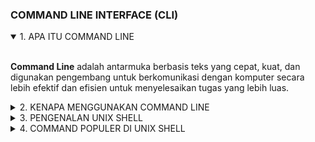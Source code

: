 ### COMMAND LINE INTERFACE (CLI)

<details open>
<summary>1. APA ITU COMMAND LINE</summary>
<br>

**Command Line** adalah antarmuka berbasis teks yang cepat, kuat, dan digunakan pengembang untuk berkomunikasi dengan komputer secara lebih efektif dan efisien untuk menyelesaikan tugas yang lebih luas.

</details>

<details>
<summary>2. KENAPA MENGGUNAKAN COMMAND LINE</summary>
<br>

- Granular control pada OS atau Aplikasi
- Manajemen yang lebih cepat untuk sistem operasi dalam jumlah besar
- Kemampuan untuk menyimpan skrip untuk mengotomatiskan tugas reguler
- Pengetahuan antarmuka untuk membantu pemecahan masalah, seperti masalah koneksi jaringan
  <br>

### Command Line Interface :

- Shell = CLI fot OS’ services :

  - UNIX SHELL
  - Command Prompt(MSDOS)
    <br>

- Other app CLI :
  - Python REPL
  - MySQL CLI client
  - Mongo SHELL
  - redis-cli
  </details>

<details>
<summary>3. PENGENALAN UNIX SHELL</summary>
<br>

**Shell** adalah program yang berfungsi sebagai jembatan antara pengguna dan kernel. **Shell Script** adalah bahasa pemrograman yang dikompilasi berdasarkan perintah-perintah shell.
<br>

Shell Legend :

- `me` → your username
- `linuxbox` →. your hostname
- ` → your current path (home)
- `$` → shell for normal user
- `#` → shell for root user
  <br>

### Normal User Vs Root User

- **Normal User** = Diizinkan untuk memanipulasi hanya direktori /home/username
- **Root User** = Diizinkan untuk memanipulasi / dir (Semua direktori)
- **Normal User + Sudoser** = Diizinkan untuk bertindak sebagai root sementara
</details>

<details>
<summary>4. COMMAND POPULER DI UNIX SHELL</summary>
<br>
Directory :

- `pwd` (mengecek direktory yang sedang digunakan)
- `ls` (mengecek list//isi dari direktori yang sedang digunakan)
- `mkdir` (membuat direktori)
- `cd` (masuk direktori)
- `rm` (menghapus file / direktori )
- `cp` (mengcopy file / direktori)
- `mv` (memindahkan file / direktori)
- `ln` (membuat link pada sebuah file / direktori)
  <br>

Files :

- Membuat file : `touch`
- Melihat isi file : `head, cat, tail, less`
- mengedit isi file : `vim , nano`
- mengizinkan permission : `chown. chmod`
- Different : `diff` (membedakan file)
  <br>

Network :

- `ping`
- `ssh`
- `netstat`
- `nmap`
- `ip addr (ifconfig)`
- `wget`
- `curl`
- `telnet`
- `netcat`
  <br>

Utility :

- `man`
- `env`
- `echo`
- `date`
- `which`
- `watch`
- `sudo`
- `history`
- `grep`
- `locate`
</details>

